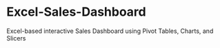 # Excel-Sales-Dashboard
Excel-based interactive Sales Dashboard using Pivot Tables, Charts, and Slicers
